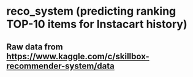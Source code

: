 # reco_system (predicting ranking TOP-10 items for Instacart history)

## Raw data from https://www.kaggle.com/c/skillbox-recommender-system/data
